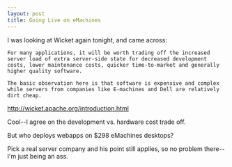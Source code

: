 ```yaml
---
layout: post
title: Going Live on eMachines
---
```


I was looking at Wicket again tonight, and came across:

    For many applications, it will be worth trading off the increased server load of extra server-side state for decreased development costs, lower maintenance costs, quicker time-to-market and generally higher quality software.

    The basic observation here is that software is expensive and complex while servers from companies like E-machines and Dell are relatively dirt cheap.

http://wicket.apache.org/introduction.html

Cool--I agree on the development vs. hardware cost trade off.

But who deploys webapps on $298 eMachines desktops?

Pick a real server company and his point still applies, so no problem there--I'm just being an ass.

